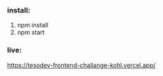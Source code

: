 ### install:
1) npm install
2) npm start

### live:
https://tesodev-frontend-challange-kohl.vercel.app/
